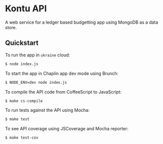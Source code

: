 # Kontu API

A web service for a ledger based budgetting app using MongoDB as a data store.

## Quickstart

To run the app in `ukraine` cloud:

```bash
$ node index.js
```

To start the app in Chaplin app dev mode using Brunch:

```bash
$ NODE_ENV=dev node index.js
```

To compile the API code from CoffeeScript to JavaScript:

```bash
$ make cs-compile
```

To run tests against the API using Mocha:

```bash
$ make test
```

To see API coverage using JSCoverage and Mocha reporter:

```bash
$ make test-cov
```